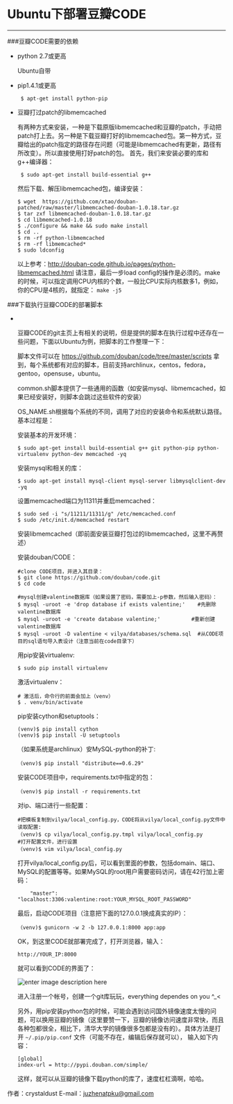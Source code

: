 # Ubuntu下部署豆瓣CODE
---

###豆瓣CODE需要的依赖

 - python 2.7或更高

    Ubuntu自带

 - pip1.4.1或更高

        $ apt-get install python-pip

 - 豆瓣打过patch的libmemcached

    有两种方式来安装，一种是下载原版libmemcached和豆瓣的patch，手动把patch打上去。另一种是下载豆瓣打好的libmemcached包。第一种方式，豆瓣给出的patch指定的路径存在问题（可能是libmemcached有更新，路径有所改变）。所以直接使用打好patch的包。
    首先，我们来安装必要的库和g++编译器：
    
        $ sudo apt-get install build-essential g++
    
    然后下载、解压libmemcached包，编译安装：
    
    ```
    $ wget  https://github.com/xtao/douban-patched/raw/master/libmemcached-douban-1.0.18.tar.gz
    $ tar zxf libmemcached-douban-1.0.18.tar.gz
    $ cd libmemcached-1.0.18
    $ ./configure && make && sudo make install
    $ cd ..
    $ rm -rf python-libmemcached
    $ rm -rf libmemcached*
    $ sudo ldconfig
    ```    
    以上参考：http://douban-code.github.io/pages/python-libmemcached.html
    请注意，最后一步load config的操作是必须的。make的时候，可以指定调用CPU内核的个数，一般比CPU实际内核数多1，例如，你的CPU是4核的，就指定： `make -j5`




###下载执行豆瓣CODE的部署脚本

- ` `

    豆瓣CODE的git主页上有相关的说明，但是提供的脚本在执行过程中还存在一些问题，下面以Ubuntu为例，把脚本的工作整理一下：
    
    脚本文件可以在 https://github.com/douban/code/tree/master/scripts 拿到，每个系统都有对应的脚本，目前支持archlinux，centos，fedora，gentoo，opensuse，ubuntu。
    
    common.sh脚本提供了一些通用的函数（如安装mysql、libmemcached，如果已经安装好，则脚本会跳过这些软件的安装）
    
    OS_NAME.sh根据每个系统的不同，调用了对应的安装命令和系统默认路径。基本过程是：

    
    安装基本的开发环境：
    
    ```
    $ sudo apt-get install build-essential g++ git python-pip python-virtualenv python-dev memcached -yq
    ```
    
    安装mysql和相关的库：
    
    ```
    $ sudo apt-get install mysql-client mysql-server libmysqlclient-dev -yq
    ```
    
    设置memcached端口为11311并重启memcached：
    
    ```
    $ sudo sed -i "s/11211/11311/g" /etc/memcached.conf
    $ sudo /etc/init.d/memcached restart
    ```
    
    安装libmemcached（即前面安装豆瓣打包过的libmemcached，这里不再赘述）
    
    安装douban/CODE：
    
    ```
    #clone CODE项目，并进入其目录：
    $ git clone https://github.com/douban/code.git
    $ cd code
    
    #mysql创建valentine数据库（如果设置了密码，需要加上-p参数，然后输入密码）：
    $ mysql -uroot -e 'drop database if exists valentine;'    #先删除valentine数据库
    $ mysql -uroot -e 'create database valentine;'	        #重新创建valentine数据库
    $ mysql -uroot -D valentine < vilya/databases/schema.sql  #从CODE项目的sql语句导入表设计（注意当前在code目录下）
    ```	
    
    用pip安装virtualenv:
    
    ```
    $ sudo pip install virtualenv
    ```
    
    激活virtualenv： 
    ```
    # 激活后，命令行的前面会加上（venv）
    $ . venv/bin/activate
    ```
    
    pip安装cython和setuptools：
    
    ```
    (venv)$ pip install cython
    (venv)$ pip install -U setuptools
    ```
    
    （如果系统是archlinux）安MySQL-python的补丁:
    
    ```
    （venv)$ pip install "distribute==0.6.29" 
    ```
    
    安装CODE项目中，requirements.txt中指定的包：
    
    ```
    （venv)$ pip install -r requirements.txt
    ```
    
    		
    对ip、端口进行一些配置：
    
    ```    
    #把模板复制到vilya/local_config.py，CODE将从vilya/local_config.py文件中读取配置:
    （venv)$ cp vilya/local_config.py.tmpl vilya/local_config.py
    #打开配置文件，进行设置
    （venv)$ vim vilya/local_config.py
    ```
    
    打开vilya/local_config.py后，可以看到里面的参数，包括domain、端口、MySQL的配置等等。如果MySQL的root用户需要密码访问，请在42行加上密码：
    
    ```
        "master": "localhost:3306:valentine:root:YOUR_MYSQL_ROOT_PASSWORD"
    ```
    
    最后，启动CODE项目（注意把下面的127.0.0.1换成真实的IP）：
    
    ```
    （venv)$ gunicorn -w 2 -b 127.0.0.1:8000 app:app
    ```
    
    OK，到这里CODE就部署完成了，打开浏览器，输入：
    
    ```
    http://YOUR_IP:8000
    ```
    
    就可以看到CODE的界面了：

    ![enter image description here][1]    

    进入注册一个帐号，创建一个git库玩玩，everything dependes on you ^_<
    
    另外，用pip安装python包的时候，可能会遇到访问国外镜像速度太慢的问题，可以换用豆瓣的镜像（这里要赞一下，豆瓣的镜像访问速度非常快，而且各种包都很全，相比下，清华大学的镜像很多包都是没有的）。具体方法是打开 `~/.pip/pip.conf` 文件（可能不存在，编辑后保存就可以）， 输入如下内容：
    
    ```    
    [global]                                  
    index-url = http://pypi.douban.com/simple/
    ```
    
    这样，就可以从豆瓣的镜像下载python的库了，速度杠杠滴啊，哈哈。
    


  [1]: http://lanceju-com.qiniudn.com/lanceju%E8%B1%86%E7%93%A3CODE.jpg
  
  
作者：crystaldust
E-mail：juzhenatpku@gmail.com
